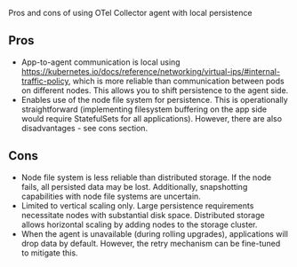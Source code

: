 Pros and cons of using OTel Collector agent with local persistence

## Pros

- App-to-agent communication is local using https://kubernetes.io/docs/reference/networking/virtual-ips/#internal-traffic-policy, which is more reliable than communication between pods on different nodes. This allows you to shift persistence to the agent side.
- Enables use of the node file system for persistence. This is operationally straightforward (implementing filesystem buffering on the app side would require StatefulSets for all applications). However, there are also disadvantages - see cons section.

## Cons
- Node file system is less reliable than distributed storage. If the node fails, all persisted data may be lost. Additionally, snapshotting capabilities with node file systems are uncertain.
- Limited to vertical scaling only. Large persistence requirements necessitate nodes with substantial disk space. Distributed storage allows horizontal scaling by adding nodes to the storage cluster.
- When the agent is unavailable (during rolling upgrades), applications will drop data by default. However, the retry mechanism can be fine-tuned to mitigate this.
